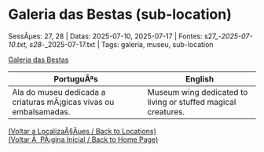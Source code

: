 ﻿
# Galeria das Bestas (sub-location)

SessÃµes: 27, 28 | Datas: 2025-07-10, 2025-07-17 | Fontes: s27_-_2025-07-10.txt, s28_-_2025-07-17.txt | Tags: galeria, museu, sub-location

[Galeria das Bestas](galeria_das_bestas.png)

| PortuguÃªs | English |
|-----------|---------|
| Ala do museu dedicada a criaturas mÃ¡gicas vivas ou embalsamadas. | Museum wing dedicated to living or stuffed magical creatures. |

[(Voltar a LocalizaÃ§Ãµes / Back to Locations)](localizacoes.md)  
[(Voltar Ã  PÃ¡gina Inicial / Back to Home Page)](../../home.md)


























